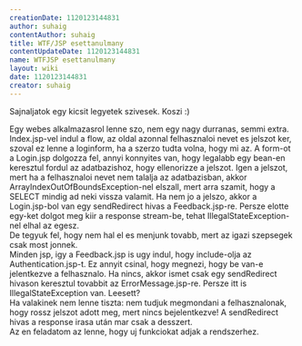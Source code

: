 ```yaml
---
creationDate: 1120123144831 
author: suhaig 
contentAuthor: suhaig 
title: WTF/JSP esettanulmany 
contentUpdateDate: 1120123144831 
name: WTFJSP esettanulmany 
layout: wiki 
date: 1120123144831 
creator: suhaig 
---
```

Sajnaljatok egy kicsit legyetek szivesek. Koszi :)

Egy webes alkalmazasrol lenne szo, nem egy nagy durranas, semmi extra.<br/>Index.jsp-vel indul a flow, az oldal azonnal felhasznaloi nevet es jelszot ker, szoval ez lenne a loginform, ha a szerzo tudta volna, hogy mi az. A form-ot a Login.jsp dolgozza fel, annyi konnyites van, hogy legalabb egy bean-en keresztul fordul az adatbazishoz, hogy ellenorizze a jelszot. Igen a jelszot, mert ha a felhasznaloi nevet nem talalja az adatbazisban, akkor ArrayIndexOutOfBoundsException-nel elszall, mert arra szamit, hogy a SELECT mindig ad neki vissza valamit. Ha nem jo a jelszo, akkor a Login.jsp-bol van egy sendRedirect hivas a Feedback.jsp-re. Persze elotte egy-ket dolgot meg kiir a response stream-be, tehat IllegalStateException-nel elhal az egesz.<br/> De tegyuk fel, hogy nem hal el es menjunk tovabb, mert az igazi szepsegek csak most jonnek.<br/>
Minden jsp, igy a Feedback.jsp is ugy indul, hogy include-olja az Authentication.jsp-t. Ez annyit csinal, hogy megnezi, hogy be van-e jelentkezve a felhasznalo. Ha nincs, akkor ismet csak egy sendRedirect hivason keresztul tovabbit az ErrorMessage.jsp-re. Persze itt is IllegalStateException van. Leesett?<br/>
Ha valakinek nem lenne tiszta: nem tudjuk megmondani a felhasznalonak, hogy rossz jelszot adott meg, mert nincs bejelentkezve! A sendRedirect hivas a response irasa után mar csak a desszert.<br/>
Az en feladatom az lenne, hogy uj funkciokat adjak a rendszerhez. 
